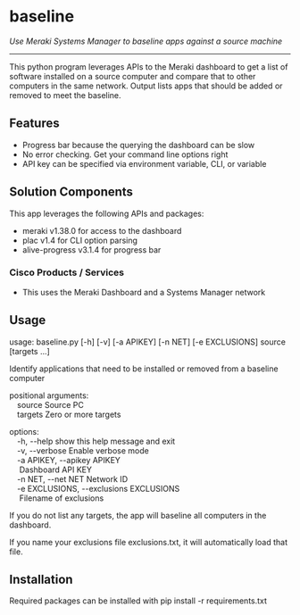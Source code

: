 # baseline

_Use Meraki Systems Manager to baseline apps against a source machine_

---

This python program leverages APIs to the Meraki dashboard to get a list of software installed on a source computer and compare that to other computers in the same network. Output lists apps that should be added or removed to meet the baseline.

## Features

* Progress bar because the querying the dashboard can be slow
* No error checking. Get your command line options right 
* API key can be specified via environment variable, CLI, or variable

## Solution Components

This app leverages the following APIs and packages:
 * meraki v1.38.0 for access to the dashboard
 * plac v1.4 for CLI option parsing
 * alive-progress v3.1.4 for progress bar

### Cisco Products / Services

* This uses the Meraki Dashboard and a Systems Manager network

## Usage

usage: baseline.py [-h] [-v] [-a APIKEY] [-n NET] [-e EXCLUSIONS]
                   source [targets ...]

Identify applications that need to be installed or removed from a baseline computer

positional arguments:<br>
&emsp;source                Source PC<br>
&emsp;targets               Zero or more targets<br>

options:<br>
&emsp;-h, --help            show this help message and exit<br>
&emsp;-v, --verbose         Enable verbose mode<br>
&emsp;-a APIKEY, --apikey APIKEY<br>
&emsp;                        Dashboard API KEY<br>
&emsp;-n NET, --net NET     Network ID<br>
&emsp;-e EXCLUSIONS, --exclusions EXCLUSIONS<br>
&emsp;                        Filename of exclusions<br>

If you do not list any targets, the app will baseline all computers in the dashboard.

If you name your exclusions file exclusions.txt, it will automatically load that file.

## Installation

Required packages can be installed with pip install -r requirements.txt
